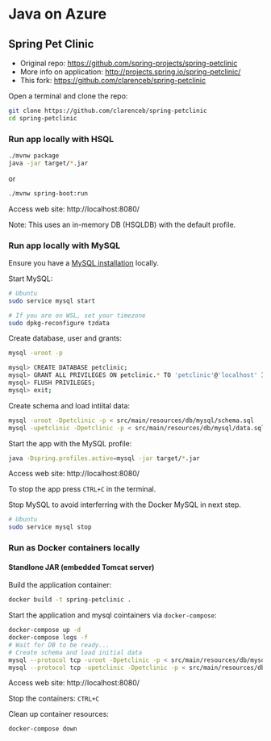 # Java on Azure

## Spring Pet Clinic

* Original repo: https://github.com/spring-projects/spring-petclinic
* More info on application: http://projects.spring.io/spring-petclinic/
* This fork: https://github.com/clarenceb/spring-petclinic

Open a terminal and clone the repo:

```sh
git clone https://github.com/clarenceb/spring-petclinic
cd spring-petclinic
```

### Run app locally with HSQL

```sh
./mvnw package
java -jar target/*.jar
```

or 

```sh
./mvnw spring-boot:run
```

Access web site: http://localhost:8080/

Note: This uses an in-memory DB (HSQLDB) with the default profile.

### Run app locally with MySQL

Ensure you have a [MySQL installation](https://dev.mysql.com/downloads/mysql/) locally.

Start MySQL:

```sh
# Ubuntu
sudo service mysql start

# If you are on WSL, set your timezone
sudo dpkg-reconfigure tzdata
```

Create database, user and grants:

```sh
mysql -uroot -p

mysql> CREATE DATABASE petclinic;
mysql> GRANT ALL PRIVILEGES ON petclinic.* TO 'petclinic'@'localhost' IDENTIFIED BY 'petclinic';
mysql> FLUSH PRIVILEGES;
mysql> exit;
```

Create schema and load intiital data:

```sh
mysql -uroot -Dpetclinic -p < src/main/resources/db/mysql/schema.sql
mysql -upetclinic -Dpetclinic -p < src/main/resources/db/mysql/data.sql
```

Start the app with the MySQL profile:

```sh
java -Dspring.profiles.active=mysql -jar target/*.jar
```

Access web site: http://localhost:8080/

To stop the app press `CTRL+C` in the terminal.

Stop MySQL to avoid interferring with the Docker MySQL in next step.

```sh
# Ubuntu
sudo service mysql stop
```

### Run as Docker containers locally

#### Standlone JAR (embedded Tomcat server)

Build the application container:

```sh
docker build -t spring-petclinic .
```

Start the application and mysql cointainers via `docker-compose`:

```sh
docker-compose up -d
docker-compose logs -f
# Wait for DB to be ready...
# Create schema and load initial data
mysql --protocol tcp -uroot -Dpetclinic -p < src/main/resources/db/mysql/schema.sql
mysql --protocol tcp -upetclinic -Dpetclinic -p < src/main/resources/db/mysql/data.sql
```

Access web site: http://localhost:8080/

Stop the containers: `CTRL+C`

Clean up container resources:

```sh
docker-compose down
```
